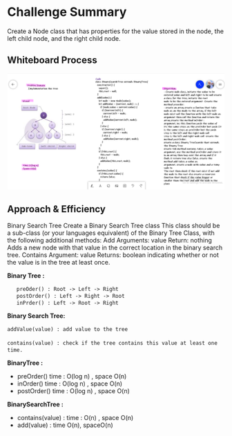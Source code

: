 # Challenge Summary

Create a Node class that has properties for the value stored in the node, the left child node, and the right child node.
## Whiteboard Process

![pord](./code15.png)
## Approach & Efficiency


Binary Search Tree
Create a Binary Search Tree class
This class should be a sub-class (or your languages equivalent) of the Binary Tree Class, with the following additional methods:
Add
Arguments: value
Return: nothing
Adds a new node with that value in the correct location in the binary search tree.
Contains
Argument: value
Returns: boolean indicating whether or not the value is in the tree at least once.

**Binary Tree :**

```
   preOder() : Root -> Left -> Right
   postOrder() : Left -> Right -> Root
   inPrder() : Left -> Root -> Right
```

**Binary Search Tree:**

```
addValue(value) : add value to the tree

contains(value) : check if the tree contains this value at least one time.
```

**BinaryTree :**

* preOrder() time : O(log n) , space O(n)
* inOrder() time : O(log n) , space O(n)
* postOrder() time : O(log n) , space O(n)

**BinarySearchTree :**
* contains(value) : time : O(n) , space O(n)
* add(value) : time O(n), spaceO(n)